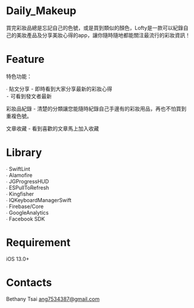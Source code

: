 # Daily_Makeup
買完彩妝品總是忘記自己的色號，或是買到類似的顏色，Lofty是一款可以紀錄自己的美妝產品及分享美妝心得的app，讓你隨時隨地都能關注最流行的彩妝資訊！

# Feature
特色功能：

   
∙ 貼文分享 - 即時看到大家分享最新的彩妝心得  
   ⁃ 可看到發文者最新

彩妝品紀錄 - 清楚的分類讓您能隨時紀錄自己手邊有的彩妝用品，再也不怕買到重複色號。

文章收藏 - 看到喜歡的文章馬上加入收藏



 
# Library
∙  SwiftLint  
∙  Alamofire  
∙  JGProgressHUD  
∙  ESPullToRefresh  
∙  Kingfisher  
∙  IQKeyboardManagerSwift    
∙  Firebase/Core    
∙  GoogleAnalytics  
∙  Facebook SDK



# Requirement
iOS 13.0+


# Contacts
Bethany Tsai ang7534387@gmail.com



